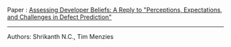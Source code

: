 Paper : [Assessing Developer Beliefs: A Reply to "Perceptions, Expectations, and Challenges in Defect Prediction"](https://arxiv.org/pdf/1904.05794.pdf)
___
Authors: Shrikanth N.C., Tim Menzies
